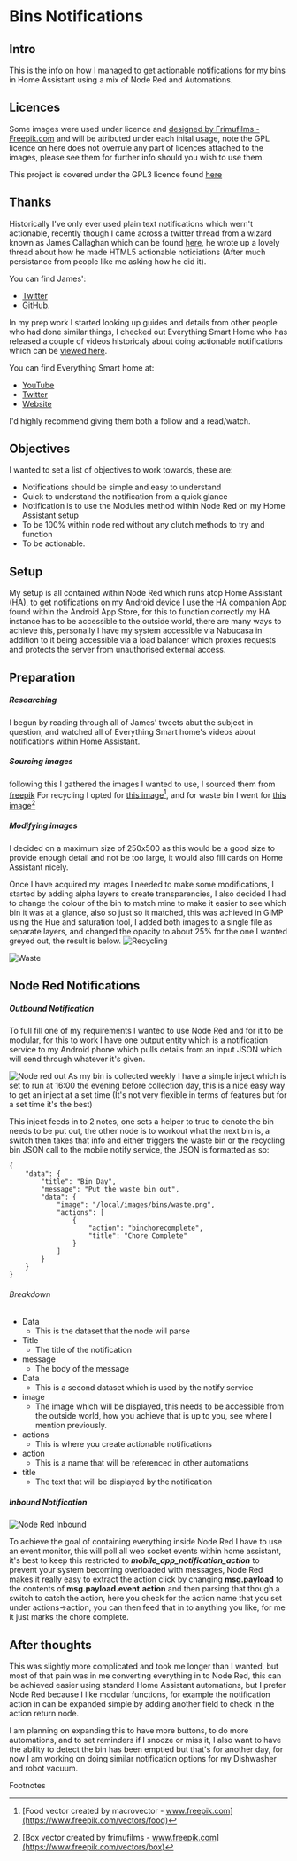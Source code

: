 # Bins Notifications

## Intro
This is the info on how I managed to get actionable notifications for my bins in Home Assistant using a mix of Node Red and Automations.

## Licences
Some images were used under licence and [designed by Frimufilms - Freepik.com](https://www.freepik.com) and will be atributed under each inital usage, note the GPL licence on here does not overrule any part of licences attached to the images, please see them for further info should you wish to use them.

This project is covered under the GPL3 licence found [here](https://github.com/XcOM987/HomeAssistant/blob/main/LICENSE)

## Thanks
Historically I've only ever used plain text notifications which wern't actionable, recently though I came across a twitter thread from a wizard known as James Callaghan which can be found [here](https://twitter.com/jamescallaghan/status/1502055840051863552), he wrote up a lovely thread about how he made HTML5 actionable noticiations (After much persistance from people like me asking how he did it).

You can find James':
- [Twitter](https://twitter.com/jamescallaghan)
- [GitHub](https://github.com/jcallaghan).

In my prep work I started looking up guides and details from other people who had done similar things, I checked out Everything Smart Home who has released a couple of videos historicaly about doing actionable notifications which can be [viewed here](https://www.youtube.com/watch?v=v8fcwhko1k4).

You can find Everything Smart home at:
- [YouTube](https://www.youtube.com/channel/UCrVLgIniVg6jW38uVqDRIiQ)
- [Twitter](https://twitter.com/EverySmartHome)
- [Website](https://everythingsmarthome.co.uk/)

I'd highly recommend giving them both a follow and a read/watch.

## Objectives
I wanted to set a list of objectives to work towards, these are:
- Notifications should be simple and easy to understand
- Quick to understand the notification from a quick glance
- Notification is to use the Modules method within Node Red on my Home Assistant setup
- To be 100% within node red without any clutch methods to try and function
- To be actionable.

## Setup
My setup is all contained within Node Red which runs atop Home Assistant (HA), to get notifications on my Android device I use the HA companion App found within the Android App Store, for this to function correctly my HA instance has to be accessible to the outside world, there are many ways to achieve this, personally I have my system accessible via Nabucasa in addition to it being accessible via a load balancer which proxies requests and protects the server from unauthorised external access.

## Preparation

##### Researching
I begun by reading through all of James' tweets abut the subject in question, and watched all of Everything Smart home's videos about notifications within Home Assistant.

##### Sourcing images
following this I gathered the images I wanted to use, I sourced them from [freepik](www.freepik.com)
For recycling I opted for [this image](https://www.freepik.com/free-vector/trash-waste-concept-with-food-glass-paper-realistic_7497465.htm#&position=5&from_view=undefined#position=2)[^1], and for waste bin I went for [this image](https://www.freepik.com/free-vector/trash-can-filled-with-garbage-bags-glasses-wine-plastic-bottles-banana-peels_9641595.htm#&position=8&from_view=undefined#position=4)[^2]

##### Modifying images

I decided on a maximum size of 250x500 as this would be a good size to provide enough detail and not be too large, it would also fill cards on Home Assistant nicely.

Once I have acquired my images I needed to make some modifications, I started by adding alpha layers to create transparencies, I also decided I had to change the colour of the bin to match mine to make it easier to see which bin it was at a glance, also so just so it matched, this was achieved in GIMP using the Hue and saturation tool, I added both images to a single file as separate layers, and changed the opacity to about 25% for the one I wanted greyed out, the result is below.
![Recycling](https://raw.githubusercontent.com/XcOM987/HomeAssistant/main/Notifications/Bins/Recycling.png)

![Waste](https://raw.githubusercontent.com/XcOM987/HomeAssistant/main/Notifications/Bins/waste.png)

## Node Red Notifications

##### Outbound Notification
To full fill one of my requirements I wanted to use Node Red and for it to be modular, for this to work I have one output entity which is a notification service to my Android phone which pulls details from an input JSON which will send through whatever it's given.

![Node red out](https://raw.githubusercontent.com/XcOM987/HomeAssistant/main/Notifications/Bins/Node_red_notifyout.png)
As my bin is collected weekly I have a simple inject which is set to run at 16:00 the evening before collection day, this is a nice easy way to get an inject at a set time (It's not very flexible in terms of features but for a set time it's the best)

This inject feeds in to 2 notes, one sets a helper to true to denote the bin needs to be put out, the other node is to workout what the next bin is, a switch then takes that info and either triggers the waste bin or the recycling bin JSON call to the mobile notify service, the JSON is formatted as so:

```
{
    "data": {
        "title": "Bin Day",
        "message": "Put the waste bin out",
        "data": {
            "image": "/local/images/bins/waste.png",
            "actions": [
                {
                    "action": "binchorecomplete",
                    "title": "Chore Complete"
                }
            ]
        }
    }
}
```
###### Breakdown
- Data
    - This is the dataset that the node will parse
- Title
    - The title of the notification
- message
    - The body of the message
- Data
    - This is a second dataset which is used by the notify service
- image
    - The image which will be displayed, this needs to be accessible from the outside world, how you achieve that is up to you, see where I mention previously.
- actions
    - This is where you create actionable notifications
- action
    - This is a name that will be referenced in other automations
- title
   - The text that will be displayed by the notification

##### Inbound Notification
![Node Red Inbound](https://github.com/XcOM987/HomeAssistant/blob/main/Notifications/Bins/Node_red_notifyin.png?raw=true)

To achieve the goal of containing everything inside Node Red I have to use an event monitor, this will poll all web socket events within home assistant, it's best to keep this restricted to ***mobile_app_notification_action*** to prevent your system becoming overloaded with messages, Node Red makes it really easy to extract the action click by changing **msg.payload** to the contents of **msg.payload.event.action** and then parsing that though a switch to catch the action, here you check for the action name that you set under actions->action, you can then feed that in to anything you like, for me it just marks the chore complete.

## After thoughts
This was slightly more complicated and took me longer than I wanted, but most of that pain was in me converting everything in to Node Red, this can be achieved easier using standard Home Assistant automations, but I prefer Node Red because I like modular functions, for example the notification action in can be expanded simple by adding another field to check in the action return node.

I am planning on expanding this to have more buttons, to do more automations, and to set reminders if I snooze or miss it, I also want to have the ability to detect the bin has been emptied but that's for another day, for now I am working on doing similar notification options for my Dishwasher and robot vacuum.

[^1]: [Food vector created by macrovector - www.freepik.com](https://www.freepik.com/vectors/food)
[^2]: [Box vector created by frimufilms - www.freepik.com](https://www.freepik.com/vectors/box)
 
  Footnotes
[^note]:
    Named footnotes will still render with numbers instead of the text but allow easier identification and linking.  
    This footnote also has been made with a different syntax using 4 spaces for new lines.